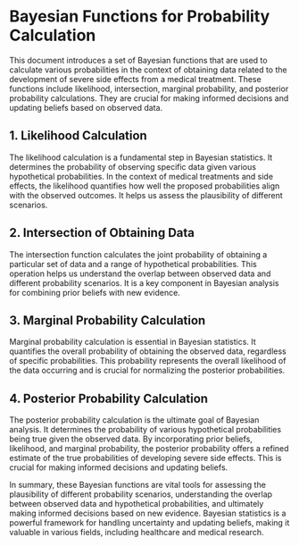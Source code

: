 # Bayesian Functions for Probability Calculation

This document introduces a set of Bayesian functions that are used to calculate various probabilities in the context of obtaining data related to the development of severe side effects from a medical treatment. These functions include likelihood, intersection, marginal probability, and posterior probability calculations. They are crucial for making informed decisions and updating beliefs based on observed data.

## 1. Likelihood Calculation

The likelihood calculation is a fundamental step in Bayesian statistics. It determines the probability of observing specific data given various hypothetical probabilities. In the context of medical treatments and side effects, the likelihood quantifies how well the proposed probabilities align with the observed outcomes. It helps us assess the plausibility of different scenarios.

## 2. Intersection of Obtaining Data

The intersection function calculates the joint probability of obtaining a particular set of data and a range of hypothetical probabilities. This operation helps us understand the overlap between observed data and different probability scenarios. It is a key component in Bayesian analysis for combining prior beliefs with new evidence.

## 3. Marginal Probability Calculation

Marginal probability calculation is essential in Bayesian statistics. It quantifies the overall probability of obtaining the observed data, regardless of specific probabilities. This probability represents the overall likelihood of the data occurring and is crucial for normalizing the posterior probabilities.

## 4. Posterior Probability Calculation

The posterior probability calculation is the ultimate goal of Bayesian analysis. It determines the probability of various hypothetical probabilities being true given the observed data. By incorporating prior beliefs, likelihood, and marginal probability, the posterior probability offers a refined estimate of the true probabilities of developing severe side effects. This is crucial for making informed decisions and updating beliefs.

In summary, these Bayesian functions are vital tools for assessing the plausibility of different probability scenarios, understanding the overlap between observed data and hypothetical probabilities, and ultimately making informed decisions based on new evidence. Bayesian statistics is a powerful framework for handling uncertainty and updating beliefs, making it valuable in various fields, including healthcare and medical research.